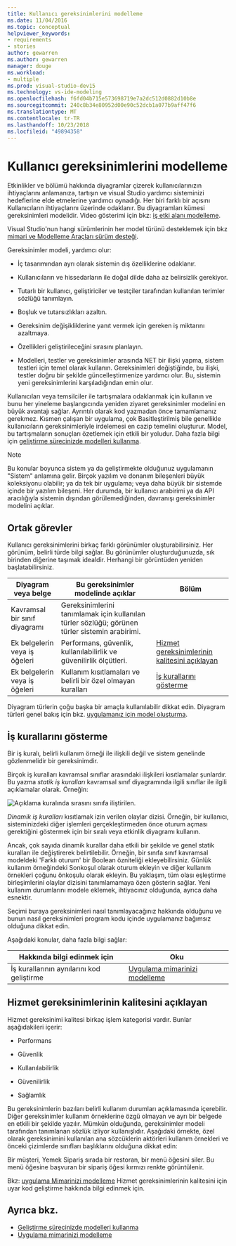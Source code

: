 ```yaml
---
title: Kullanıcı gereksinimlerini modelleme
ms.date: 11/04/2016
ms.topic: conceptual
helpviewer_keywords:
- requirements
- stories
author: gewarren
ms.author: gewarren
manager: douge
ms.workload:
- multiple
ms.prod: visual-studio-dev15
ms.technology: vs-ide-modeling
ms.openlocfilehash: f6fd04b715e573698719e7a2dc512d0882d10b8e
ms.sourcegitcommit: 240c8b34e80952d00e90c52dcb1a077b9aff47f6
ms.translationtype: MT
ms.contentlocale: tr-TR
ms.lasthandoff: 10/23/2018
ms.locfileid: "49894358"
---
```

# <a name="model-user-requirements"></a>Kullanıcı gereksinimlerini modelleme

Etkinlikler ve bölümü hakkında diyagramlar çizerek kullanıcılarınızın ihtiyaçlarını anlamanıza, tartışın ve visual Studio yardımcı sisteminizi hedeflerine elde etmelerine yardımcı oynadığı. Her biri farklı bir açısını Kullanıcıların ihtiyaçlarını üzerinde odaklanır. Bu diyagramları kümesi gereksinimleri modelidir. Video gösterimi için bkz: [iş etki alanı modelleme](http://channel9.msdn.com/posts/clinted/UML-with-VS-2010-Part-3-Modeling-the-Business-Domain/).

Visual Studio'nun hangi sürümlerinin her model türünü desteklemek için bkz [mimari ve Modelleme Araçları sürüm desteği](../modeling/what-s-new-for-design-in-visual-studio.md#VersionSupport).

Gereksinimler modeli, yardımcı olur:

- İç tasarımından ayrı olarak sistemin dış özelliklerine odaklanır.

- Kullanıcıların ve hissedarların ile doğal dilde daha az belirsizlik gerekiyor.

- Tutarlı bir kullanıcı, geliştiriciler ve testçiler tarafından kullanılan terimler sözlüğü tanımlayın.

- Boşluk ve tutarsızlıkları azaltın.

- Gereksinim değişikliklerine yanıt vermek için gereken iş miktarını azaltmaya.

- Özellikleri geliştirileceğini sırasını planlayın.

- Modelleri, testler ve gereksinimler arasında NET bir ilişki yapma, sistem testleri için temel olarak kullanın. Gereksinimleri değiştiğinde, bu ilişki, testler doğru bir şekilde güncelleştirmenize yardımcı olur. Bu, sistemin yeni gereksinimlerini karşıladığından emin olur.

Kullanıcıları veya temsilciler ile tartışmalara odaklanmak için kullanın ve bunu her yineleme başlangıcında yeniden ziyaret gereksinimler modelini en büyük avantajı sağlar. Ayrıntılı olarak kod yazmadan önce tamamlamanız gerekmez. Kısmen çalışan bir uygulama, çok Basitleştirilmiş bile genellikle kullanıcıların gereksinimleriyle irdelemesi en cazip temelini oluşturur. Model, bu tartışmaların sonuçları özetlemek için etkili bir yoludur. Daha fazla bilgi için [geliştirme sürecinizde modelleri kullanma](../modeling/use-models-in-your-development-process.md).

> [!NOTE]
> Bu konular boyunca sistem ya da geliştirmekte olduğunuz uygulamanın "Sistem" anlamına gelir. Birçok yazılım ve donanım bileşenleri büyük koleksiyonu olabilir; ya da tek bir uygulama; veya daha büyük bir sistemde içinde bir yazılım bileşeni. Her durumda, bir kullanıcı arabirimi ya da API aracılığıyla sistemin dışından görülemediğinden, davranışı gereksinimler modelini açıklar.

## <a name="common-tasks"></a>Ortak görevler

Kullanıcı gereksinimlerini birkaç farklı görünümler oluşturabilirsiniz.  Her görünüm, belirli türde bilgi sağlar.  Bu görünümler oluşturduğunuzda, sık birinden diğerine taşımak idealdir. Herhangi bir görüntüden yeniden başlatabilirsiniz.

|Diyagram veya belge|Bu gereksinimler modelinde açıklar|Bölüm|
|-|-|-|
|Kavramsal bir sınıf diyagramı|Gereksinimlerini tanımlamak için kullanılan türler sözlüğü; görünen türler sistemin arabirimi.||
|Ek belgelerin veya iş öğeleri|Performans, güvenlik, kullanılabilirlik ve güvenilirlik ölçütleri.|[Hizmet gereksinimlerinin kalitesini açıklayan](#QoSRequirements)|
|Ek belgelerin veya iş öğeleri|Kullanım kısıtlamaları ve belirli bir özel olmayan kuralları|[İş kurallarını gösterme](#BusinessRules)|

Diyagram türlerin çoğu başka bir amaçla kullanılabilir dikkat edin. Diyagram türleri genel bakış için bkz. [uygulamanız için model oluşturma](../modeling/create-models-for-your-app.md).

##  <a name="BusinessRules"></a> İş kurallarını gösterme

Bir iş kuralı, belirli kullanım örneği ile ilişkili değil ve sistem genelinde gözlenmelidir bir gereksinimdir.

Birçok iş kuralları kavramsal sınıflar arasındaki ilişkileri kısıtlamalar şunlardır. Bu yazma *statik iş kuralları* kavramsal sınıf diyagramında ilgili sınıflar ile ilgili açıklamalar olarak. Örneğin:

![Açıklama kuralında sırasını sınıfa iliştirilen.](../modeling/media/uml_reqmcd2.png)

*Dinamik iş kuralları* kısıtlamak izin verilen olaylar dizisi. Örneğin, bir kullanıcı, sisteminizdeki diğer işlemleri gerçekleştirmeden önce oturum açması gerektiğini göstermek için bir sıralı veya etkinlik diyagramı kullanın.

Ancak, çok sayıda dinamik kurallar daha etkili bir şekilde ve genel statik kuralları ile değiştirerek belirtilebilir. Örneğin, bir sınıfa sınıf kavramsal modeldeki 'Farklı oturum' bir Boolean özniteliği ekleyebilirsiniz. Günlük kullanım örneğindeki Sonkoşul olarak oturum ekleyin ve diğer kullanım örnekleri çoğunu önkoşulu olarak ekleyin. Bu yaklaşım, tüm olası eşleştirme birleşimlerini olaylar dizisini tanımlamamaya özen gösterin sağlar. Yeni kullanım durumlarını modele eklemek, ihtiyacınız olduğunda, ayrıca daha esnektir.

Seçimi buraya gereksinimleri nasıl tanımlayacağınız hakkında olduğunu ve bunun nasıl gereksinimleri program kodu içinde uygulamanız bağımsız olduğuna dikkat edin.

Aşağıdaki konular, daha fazla bilgi sağlar:

|Hakkında bilgi edinmek için|Oku|
|-|-|
|İş kurallarının aynılarını kod geliştirme|[Uygulama mimarinizi modelleme](../modeling/model-your-app-s-architecture.md)|

##  <a name="QoSRequirements"></a> Hizmet gereksinimlerinin kalitesini açıklayan

Hizmet gereksinimi kalitesi birkaç işlem kategorisi vardır. Bunlar aşağıdakileri içerir:

-   Performans

-   Güvenlik

-   Kullanılabilirlik

-   Güvenilirlik

-   Sağlamlık

Bu gereksinimlerin bazıları belirli kullanım durumları açıklamasında içerebilir. Diğer gereksinimler kullanım örneklerine özgü olmayan ve ayrı bir belgede en etkili bir şekilde yazılır. Mümkün olduğunda, gereksinimler modeli tarafından tanımlanan sözlük izliyor kullanışlıdır. Aşağıdaki örnekte, özel olarak gereksinimini kullanılan ana sözcüklerin aktörleri kullanım örnekleri ve önceki çizimlerde sınıfları başlıklarını olduğuna dikkat edin:

Bir müşteri, Yemek Sipariş sırada bir restoran, bir menü öğesini siler. Bu menü öğesine başvuran bir sipariş öğesi kırmızı renkte görüntülenir.

Bkz: [uygulama Mimarinizi modelleme](../modeling/model-your-app-s-architecture.md) Hizmet gereksinimlerinin kalitesini için uyar kod geliştirme hakkında bilgi edinmek için.

## <a name="see-also"></a>Ayrıca bkz.

- [Geliştirme sürecinizde modelleri kullanma](../modeling/use-models-in-your-development-process.md)
- [Uygulama mimarinizi modelleme](../modeling/model-your-app-s-architecture.md)
